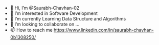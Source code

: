 - 👋 Hi, I’m @Saurabh-Chavhan-02
- 👀 I’m interested in Software Development
- 🌱 I’m currently Learning Data Structure and Algorithms
- 💞️ I’m looking to collaborate on ...
- 📫 How to reach me https://www.linkedin.com/in/saurabh-chavhan-0b1308250/

<!---
Saurabh-Chavhan-02/Saurabh-Chavhan-02 is a ✨ special ✨ repository because its `README.md` (this file) appears on your GitHub profile.
You can click the Preview link to take a look at your changes.
--->
